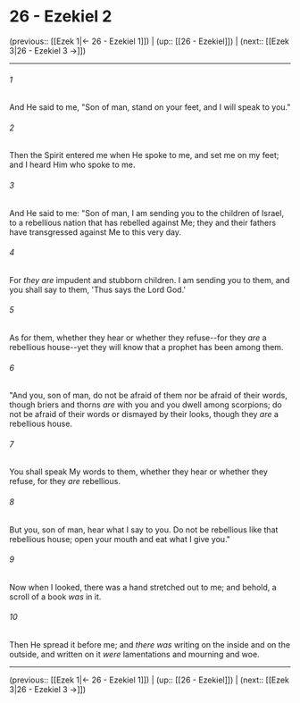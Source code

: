 # 26 - Ezekiel 2

(previous:: [[Ezek 1|← 26 - Ezekiel 1]]) | (up:: [[26 - Ezekiel]]) | (next:: [[Ezek 3|26 - Ezekiel 3 →]])

***


###### 1 
And He said to me, "Son of man, stand on your feet, and I will speak to you." 

###### 2 
Then the Spirit entered me when He spoke to me, and set me on my feet; and I heard Him who spoke to me. 

###### 3 
And He said to me: "Son of man, I am sending you to the children of Israel, to a rebellious nation that has rebelled against Me; they and their fathers have transgressed against Me to this very day. 

###### 4 
For _they are_ impudent and stubborn children. I am sending you to them, and you shall say to them, 'Thus says the Lord God.' 

###### 5 
As for them, whether they hear or whether they refuse--for they _are_ a rebellious house--yet they will know that a prophet has been among them. 

###### 6 
"And you, son of man, do not be afraid of them nor be afraid of their words, though briers and thorns _are_ with you and you dwell among scorpions; do not be afraid of their words or dismayed by their looks, though they _are_ a rebellious house. 

###### 7 
You shall speak My words to them, whether they hear or whether they refuse, for they _are_ rebellious. 

###### 8 
But you, son of man, hear what I say to you. Do not be rebellious like that rebellious house; open your mouth and eat what I give you." 

###### 9 
Now when I looked, there was a hand stretched out to me; and behold, a scroll of a book _was_ in it. 

###### 10 
Then He spread it before me; and _there was_ writing on the inside and on the outside, and written on it _were_ lamentations and mourning and woe.

***

(previous:: [[Ezek 1|← 26 - Ezekiel 1]]) | (up:: [[26 - Ezekiel]]) | (next:: [[Ezek 3|26 - Ezekiel 3 →]])
